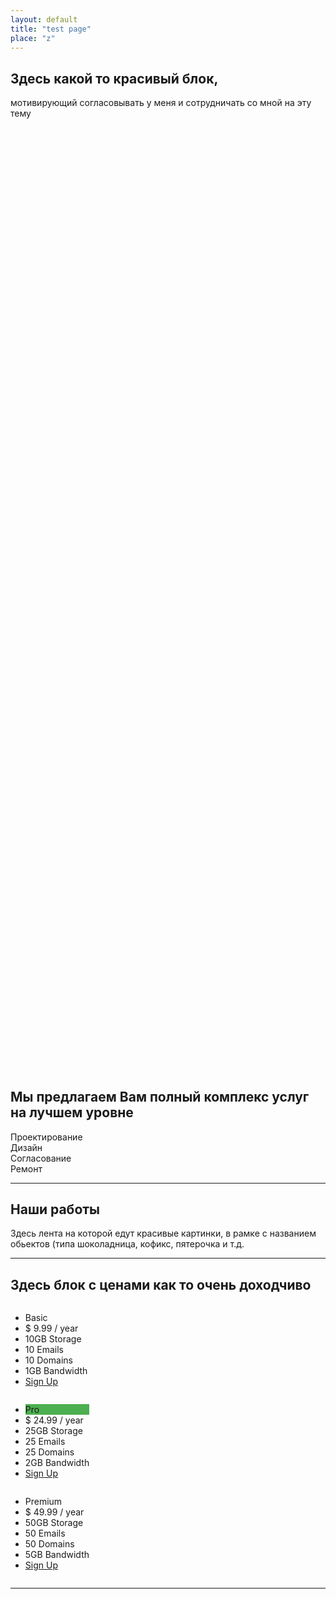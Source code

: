 ```yaml
---
layout: default
title: "test page"
place: "z"
---
```

<div class="garden" style="height: 40vh;">
<h2>Здесь какой то красивый блок,</h2> мотивирующий согласовывать у меня и сотрудничать со мной на эту тему
</div>


<h2 class="lightbg">Мы предлагаем Вам полный комплекс услуг на лучшем уровне</h2>
<div class="flexdiv">
<div class="garden circle">Проектирование</div>
<div class="garden circle">Дизайн</div>
<div class="garden circle">Согласование</div>
<div class="garden circle">Ремонт</div>
</div>
<hr>
<div class="lightbg">
<h2 class="lightbg">Наши работы</h2>
Здесь лента на которой едут красивые картинки, в рамке с названием обьектов (типа шоколадница, кофикс, пятерочка  и т.д.
</div>
<hr>

<h2 class="lightbg">Здесь блок с ценами как то очень доходчиво</h2>

<div class="flexdiv lightbg">
<div class="columns">
  <ul class="price">
    <li class="header">Basic</li>
    <li class="grey">$ 9.99 / year</li>
    <li>10GB Storage</li>
    <li>10 Emails</li>
    <li>10 Domains</li>
    <li>1GB Bandwidth</li>
    <li class="grey"><a href="#" class="button">Sign Up</a></li>
  </ul>
</div>

<div class="columns">
  <ul class="price">
    <li class="header" style="background-color:#4CAF50">Pro</li>
    <li class="grey">$ 24.99 / year</li>
    <li>25GB Storage</li>
    <li>25 Emails</li>
    <li>25 Domains</li>
    <li>2GB Bandwidth</li>
    <li class="grey"><a href="#" class="button">Sign Up</a></li>
  </ul>
</div>

<div class="columns">
  <ul class="price">
    <li class="header">Premium</li>
    <li class="grey">$ 49.99 / year</li>
    <li>50GB Storage</li>
    <li>50 Emails</li>
    <li>50 Domains</li>
    <li>5GB Bandwidth</li>
    <li class="grey"><a href="#" class="button">Sign Up</a></li>
  </ul>
</div>
</div>

<hr>
<div>
  <h2 class="lightbg> Кто мы:   фото, биография, может со временем и видео)))</h2>
</div>

